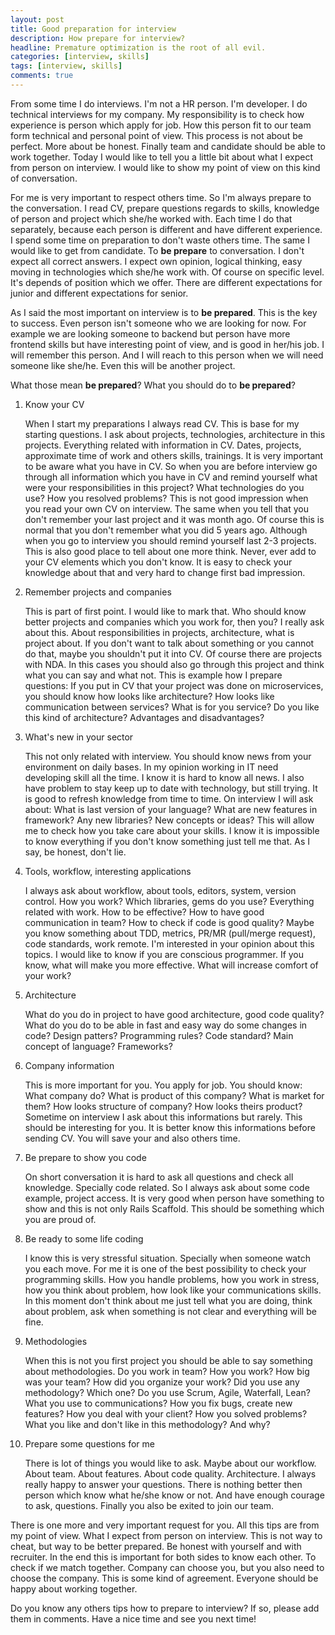 ```yaml
---
layout: post
title: Good preparation for interview
description: How prepare for interview?
headline: Premature optimization is the root of all evil.
categories: [interview, skills]
tags: [interview, skills]
comments: true
---
```


From some time I do interviews. I'm not a HR person. I'm developer. I do technical interviews for my company. My responsibility is to check how experience is person which apply for job. How this person fit to our team form technical and personal point of view. This process is not about be perfect. More about be honest. Finally team and candidate should be able to work together. Today I would like to tell you a little bit about what I expect from person on interview. I would like to show my point of view on this kind of conversation.

For me is very important to respect others time. So I'm always prepare to the conversation. I read CV, prepare questions regards to skills, knowledge of person and project which she/he worked with. Each time I do that separately, because each person is different and have different experience. I spend some time on preparation to don't waste others time. The same I would like to get from candidate. To **be prepare** to conversation. I don't expect all correct answers. I expect own opinion, logical thinking, easy moving in technologies which she/he work with. Of course on specific level. It's depends of position which we offer. There are different expectations for junior and different expectations for senior.

As I said the most important on interview is to **be prepared**. This is the key to success. Even person isn't someone who we are looking for now. For example we are looking someone to backend but person have more frontend skills but have interesting point of view, and is good in her/his job. I will remember this person. And I will reach to this person when we will need someone like she/he. Even this will be another project.

What those mean **be prepared**? What you should do to **be prepared**?

1. Know your CV

    When I start my preparations I always read CV. This is base for my starting questions. I ask about projects, technologies, architecture in this projects. Everything related with information in CV. Dates, projects, approximate time of work and others skills, trainings. It is very important to be aware what you have in CV. So when you are before interview go through all information which you have in CV and remind yourself what were your responsibilities in this project? What technologies do you use? How you resolved problems? This is not good impression when you read your own CV on interview. The same when you tell that you don't remember your last project and it was month ago. Of course this is normal that you don't remember what you did 5 years ago. Although when you go to interview you should remind yourself last 2-3 projects. This is also good place to tell about one more think. Never, ever add to your CV elements which you don't know. It is easy to check your knowledge about that and very hard to change first bad impression.

2. Remember projects and companies

    This is part of first point. I would like to mark that. Who should know better projects and companies which you work for, then you? I really ask about this. About responsibilities in projects, architecture, what is project about. If you don't want to talk about something or you cannot do that, maybe you shouldn't put it into CV. Of course there are projects with NDA. In this cases you should also go through this project and think what you can say and what not. This is example how I prepare questions: If you put in CV that your project was done on microservices, you should know how looks like architecture? How looks like communication between services? What is for you service? Do you like this kind of architecture? Advantages and disadvantages?

3. What's new in your sector

    This not only related with interview. You should know news from your environment on daily bases. In my opinion working in IT need developing skill all the time. I know it is hard to know all news. I also have problem to stay keep up to date with technology, but still trying. It is good to refresh knowledge from time to time. On interview I will ask about:  What is last version of your language? What are new features in framework? Any new libraries? New concepts or ideas? This will allow me to check how you take care about your skills. I know it is impossible to know everything if you don't know something just tell me that. As I say, be honest, don't lie.

4. Tools, workflow, interesting applications

    I always ask about workflow, about tools, editors, system, version control. How you work? Which libraries, gems do you use? Everything related with work. How to be effective? How to have good communication in team? How to check if code is good quality? Maybe you know something about TDD, metrics, PR/MR (pull/merge request), code standards, work remote. I'm interested in your opinion about this topics. I would like to know if you are conscious programmer. If you know, what will make you more effective. What will increase comfort of your work?

5. Architecture

    What do you do in project to have good architecture, good code quality? What do you do to be able in fast and easy way do some changes in code? Design patters? Programming rules? Code standard? Main concept of language? Frameworks?

6. Company information

    This is more important for you. You apply for job. You should know:  What company do? What is product of this company? What is market for them? How looks structure of company? How looks theirs product? Sometime on interview I ask about this informations but rarely. This should be interesting for you. It is better know this informations before sending CV. You will save your and also others time.

7. Be prepare to show you code

    On short conversation it is hard to ask all questions and check all knowledge. Specially code related. So I always ask about some code example, project access. It is very good when person have something to show and this is not only Rails Scaffold. This should be something which you are proud of.

8.  Be ready to some life coding

    I know this is very stressful situation. Specially when someone watch you each move. For me it is one of the best possibility to check your programming skills. How you handle problems, how you work in stress, how you think about problem, how look like your communications skills. In this moment don't think about me just tell what you are doing, think about problem, ask when something is not clear and everything will be fine.

9. Methodologies

    When this is not you first project you should be able to say something about methodologies. Do you work in team? How you work? How big was your team? How did you organize your work? Did you use any methodology? Which one? Do you use Scrum, Agile, Waterfall, Lean? What you use to communications? How you fix bugs, create new features? How you deal with your client? How you solved problems? What you like and don't like in this methodology? And why?

10. Prepare some questions for me

    There is lot of things you would like to ask. Maybe about our workflow. About team. About features. About code quality. Architecture. I always really happy to answer your questions. There is nothing better then person which know what he/she know or not. And have enough courage to ask, questions. Finally you also be exited to join our team.

There is one more and very important request for you. All this tips are from my point of view. What I expect from person on interview. This is not way to cheat, but way to be better prepared. Be honest with yourself and with recruiter. In the end this is important for both sides to know each other. To check if we match together. Company can choose you, but you also need to choose the company. This is some kind of agreement. Everyone should be happy about working together.

Do you know any others tips how to prepare to interview? If so, please add them in comments. Have a nice time and see you next time!

